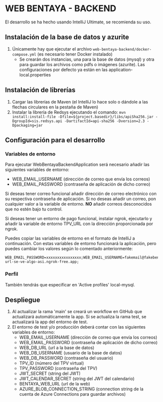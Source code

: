 # WEB BENTAYA - BACKEND

El desarrollo se ha hecho usando IntelliJ Ultimate, se recomienda su uso.

## Instalación de la base de datos y azurite

1. Únicamente hay que ejecutar el archivo `web-bentaya-backend/docker-compose.yml` (es necesario tener Docker instalado)
   - Se crearán dos instancias, una para la base de datos (mysql) y otra para guardar los archivos como pdfs o
     imágenes (azurite). Las configuraciones por defecto ya están en las application-local.properties

## Instalación de librerías

1. Cargar las librerías de Maven (el IntelliJ lo hace solo o dándole a las flechas circulares en la pestaña de Maven)
2. Instalar la librería de Redsys ejecutando el comando:
   `mvn install:install-file -Dfile=${project.basedir}/libs/apiSha256.jar -DgroupId=sis.redsys.api -DartifactId=api-sha256 -Dversion=2.3 -Dpackaging=jar`

## Configuración para el desarrollo

### Variables de entorno

Para ejecutar WebBentayaBackendApplication será necesario añadir las siguientes variables de entorno:

* WEB_EMAIL_USERNAME (dirección de correo que envía los correos)
* WEB_EMAIL_PASSWORD (contraseña de aplicación de dicho correo)

Si deseas tener correo funcional añadir dirección de correo electrónico con su respectiva contraseña de aplicación. Si
no deseas añadir un correo, pon cualquier valor a la variable de entorno. **NO** añadir correos desconocidos que no
estén bajo tu control.

Si deseas tener un entorno de pago funcional, instalar ngrok, ejecutarlo y añadir la variable de entorno TPV_URL con la
dirección proporcionada por ngrok.

Puedes copiar las variables de entorno en el formato de IntelliJ a continuación. Con estas variables de entorno
funcionará la aplicación, pero puedes cambiar los valores según lo comentado anteriormente:

```
WEB_EMAIL_PASSWORD=xxxxxxxxxxxxxxxx;WEB_EMAIL_USERNAME=fakemail@fakebentaya.org;TPV_URL=https://la-url-se-ve-algo-asi.ngrok-free.app;
```

### Perfil

También tendrás que especificar en 'Active profiles' local-mysql.

## Despliegue

1. Al actualizar la rama 'main' se creará un workflow en GitHub que actualizará automáticamente la app. Si se actualiza
   la rama test, se actualizará la app del entorno de test.
2. El entorno de test y/o producción deberá contar con las siguientes variables de entorno:
    * WEB_EMAIL_USERNAME (dirección de correo que envía los correos)
    * WEB_EMAIL_PASSWORD (contraseña de aplicación de dicho correo)
    * WEB_DB_URL (url a la base de datos)
    * WEB_DB_USERNAME (usuario de la base de datos)
    * WEB_DB_PASSWORD (contraseña del usuario)
    * TPV_ID (número del TPV virtual)
    * TPV_PASSWORD (contraseña del TPV)
    * JWT_SECRET (string del JWT)
    * JWT_CALENDAR_SECRET (string del JWT del calendario)
    * BENTAYA_WEB_URL (url de la web)
   * AZURE_BLOB_CONNECTION_STRING (connection string de la cuenta de Azure Connections para guardar archivos)
